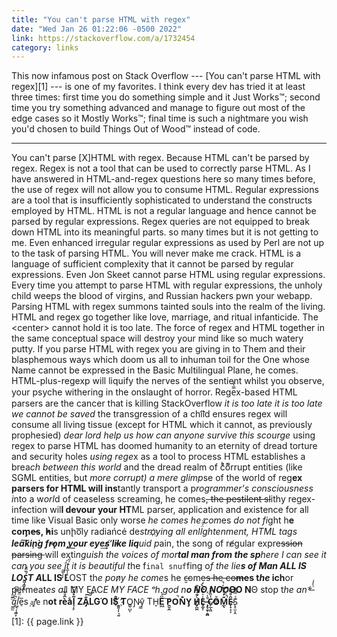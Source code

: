 ```yaml
---
title: "You can't parse HTML with regex"
date: "Wed Jan 26 01:22:06 -0500 2022"
link: https://stackoverflow.com/a/1732454
category: links
---
```


This now infamous post on Stack Overflow --- [You can't parse HTML with
regex][1] --- is one of my favorites. I think every dev has tried it at least
three times: first time you do something simple and it Just Works™; second
time you try something advanced and manage to figure out most of the edge
cases so it Mostly Works™; final time is such a nightmare you wish you'd
chosen to build Things Out of Wood™ instead of code.

---

You can't parse [X]HTML with regex. Because HTML can't be parsed by regex.
Regex is not a tool that can be used to correctly parse HTML. As I have
answered in HTML-and-regex questions here so many times before, the use of
regex will not allow you to consume HTML. Regular expressions are a tool that
is insufficiently sophisticated to understand the constructs employed by HTML.
HTML is not a regular language and hence cannot be parsed by regular
expressions. Regex queries are not equipped to break down HTML into its
meaningful parts. so many times but it is not getting to me. Even enhanced
irregular regular expressions as used by Perl are not up to the task of
parsing HTML. You will never make me crack. HTML is a language of sufficient
complexity that it cannot be parsed by regular expressions. Even Jon Skeet
cannot parse HTML using regular expressions. Every time you attempt to parse
HTML with regular expressions, the unholy child weeps the blood of virgins,
and Russian hackers pwn your webapp. Parsing HTML with regex summons tainted
souls into the realm of the living. HTML and regex go together like love,
marriage, and ritual infanticide. The &lt;center&gt; cannot hold it is too
late. The force of regex and HTML together in the same conceptual space will
destroy your mind like so much watery putty. If you parse HTML with regex you
are giving in to Them and their blasphemous ways which doom us all to inhuman
toil for the One whose Name cannot be expressed in the Basic Multilingual
Plane, he comes. HTML-plus-regexp will liquify the n​erves of the
sentient whilst you observe, your psyche withering in the onslaught of horror.
Rege̿̔̉x-based HTML parsers are the cancer that is killing StackOverflow <i>it is
too late it is too late we cannot be saved</i> the transgression of a chi͡ld
ensures regex will consume all living tissue (except for HTML which it cannot,
as previously prophesied) <i>dear lord help us how can anyone survive this
scourge</i> using regex to parse HTML has doomed humanity to an eternity of
dread torture and security holes <i>using rege</i>x as a tool to process HTML
establishes a brea<i>ch between this world</i> and the dread realm of c͒ͪo͛ͫrrupt
entities (like SGML entities, but <i>more corrupt) a mere glimp</i>se of the
world of reg​<b>ex parsers for HTML will ins</b>​tantly transport a
p<i>rogrammer's consciousness i</i>nto a w<i>orl</i>d of ceaseless screaming,
he comes<strike>, the pestilent sl</strike>ithy regex-infection wil​<b>l
devour your HT</b>​ML parser, application and existence for all time like
Visual Basic only worse <i>he comes he com</i>es <i>do not fi</i>​ght
h<b>e com̡e̶s, ̕h̵i</b>​s un̨ho͞ly radiańcé de<i>stro҉ying all enli̍̈́̂̈́ghtenment,
HTML tags <b>lea͠ki̧n͘g fr̶ǫm ̡yo​͟ur eye͢s̸ ̛l̕ik͏e liq</b>​uid p</i>ain, the
song of re̸gular exp​re<strike>ssion parsing </strike>will
exti<i>​nguish the voices of mor​<b>tal man from the
sp</b>​here I can see it can you see ̲͚̖͔̙î̩́t̲͎̩̱͔́̋̀ it is beautiful t​</i>he
f<code>inal snuf</code>fing o<i>f the lie​<b>s of Man ALL IS LOŚ͖̩͇̗̪̏̈́T
A</b></i><b>LL I​S L</b>OST th<i>e pon̷y he come</i>s he c̶̮om<strike>es he
co</strike><b><strike>me</strike>s t<i>he</i> ich​</b>or permeat<i>es
al</i>l MY FAC<i>E MY FACE ᵒh god n<b>o NO NOO̼</b></i><b>O​O N</b>Θ stop
t<i>he an​*̶͑̾̾​̅ͫ͏̙̤g͇̫͛͆̾ͫ̑͆l͖͉̗̩̳̟̍ͫͥͨ</i>e̠̅s<code> ͎a̧͈͖r̽̾̈́͒͑e</code> n<b>​ot rè̑ͧ̌aͨl̘̝̙̃ͤ͂̾̆ ZA̡͊͠͝LGΌ ISͮ̂҉̯͈͕̹̘̱
T</b>O͇̹̺ͅƝ̴ȳ̳ TH̘<b>Ë͖́̉ ͠P̯͍̭O̚​N̐Y̡ H̸̡̪̯ͨ͊̽̅̾̎Ȩ̬̩̾͛ͪ̈́̀́͘ ̶̧̨̱̹̭̯ͧ̾ͬC̷̙̲̝͖ͭ̏ͥͮ͟Oͮ͏̮̪̝͍M̲̖͊̒ͪͩͬ̚̚͜Ȇ̴̟̟͙̞ͩ͌͝</b>S̨̥̫͎̭ͯ̿̔̀ͅ

[1]: {{ page.link }}
